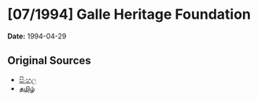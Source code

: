 # [07/1994] Galle Heritage Foundation

**Date:** 1994-04-29

## Original Sources

- [සිංහල](https://documents.gov.lk/view/acts/1994/4/07-1994_S.pdf)
- [தமிழ்](https://documents.gov.lk/view/acts/1994/4/07-1994_T.pdf)
